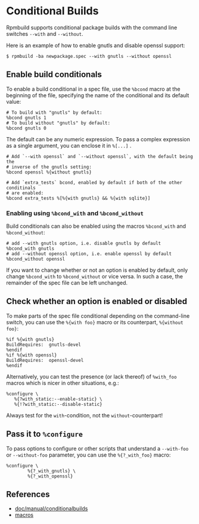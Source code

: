 # Conditional Builds

Rpmbuild supports conditional package builds with the command line switches
`--with` and `--without`.

Here is an example of how to enable gnutls and disable openssl support:

```
$ rpmbuild -ba newpackage.spec --with gnutls --without openssl
```

## Enable build conditionals

To enable a build conditional in a spec file, use the `%bcond` macro at the
beginning of the file, specifying the name of the conditional and its default
value:

```
# To build with "gnutls" by default:
%bcond gnutls 1
# To build without "gnutls" by default:
%bcond gnutls 0
```

The default can be any numeric expression.
To pass a complex expression as a single argument, you can enclose it in
`%[...]` .

```
# Add `--with openssl` and `--without openssl`, with the default being the
# inverse of the gnutls setting:
%bcond openssl %{without gnutls}

# Add `extra_tests` bcond, enabled by default if both of the other conditinals
# are enabled:
%bcond extra_tests %[%{with gnutls} && %{with sqlite}]
```


### Enabling using `%bcond_with` and `%bcond_without`

Build conditionals can also be enabled using the macros `%bcond_with` and
`%bcond_without`:

```
# add --with gnutls option, i.e. disable gnutls by default
%bcond_with gnutls
# add --without openssl option, i.e. enable openssl by default
%bcond_without openssl
```

If you want to change whether or not an option is enabled by default, only
change `%bcond_with` to `%bcond_without` or vice versa. In such a case, the
remainder of the spec file can be left unchanged.


## Check whether an option is enabled or disabled

To make parts of the spec file conditional depending on the command-line
switch, you can use the `%{with foo}` macro or its counterpart,
`%{without foo}`:

```
%if %{with gnutls}
BuildRequires:  gnutls-devel
%endif
%if %{with openssl}
BuildRequires:  openssl-devel
%endif
```

Alternatively, you can test the presence (or lack thereof) of `%with_foo`
macros which is nicer in other situations, e.g.:

```
%configure \
   %{?with_static:--enable-static} \
   %{!?with_static:--disable-static}
```

Always test for the `with`-condition, not the `without`-counterpart!

## Pass it to `%configure`

To pass options to configure or other scripts that understand a `--with-foo` or
`--without-foo` parameter, you can use the `%{?_with_foo}` macro:

```
%configure \
        %{?_with_gnutls} \
        %{?_with_openssl}
```

## References
* [doc/manual/conditionalbuilds](https://github.com/rpm-software-management/rpm/blob/master/doc/manual/conditionalbuilds)
* [macros](https://github.com/rpm-software-management/rpm/blob/master/macros.in)
